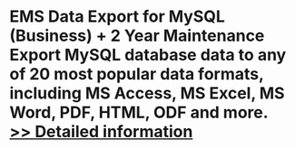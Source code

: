 # EMS Data Export for MySQL (Business) + 2 Year Maintenance<br />Export MySQL database data to any of 20 most popular data formats, including MS Access, MS Excel, MS Word, PDF, HTML, ODF and more.<br />[>> Detailed information](https://secure.shareit.com/shareit/product.html?productid=300067861&affiliateid=200057808)